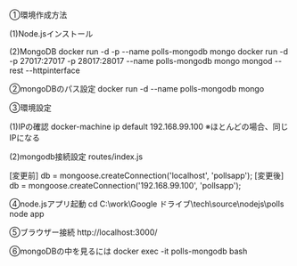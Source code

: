 ①環境作成方法

(1)Node.jsインストール

(2)MongoDB
docker run -d -p --name polls-mongodb mongo
docker run -d -p 27017:27017 -p 28017:28017 --name polls-mongodb mongo mongod --rest --httpinterface



②mongoDBのパス設定
docker run -d --name polls-mongodb mongo



③環境設定

(1)IPの確認
docker-machine ip default
192.168.99.100
	※ほとんどの場合、同じIPになる


(2)mongodb接続設定
routes/index.js

[変更前]
   db = mongoose.createConnection('localhost', 'pollsapp');
[変更後]
   db = mongoose.createConnection('192.168.99.100', 'pollsapp');



④node.jsアプリ起動
cd C:\work\Google ドライブ\tech\source\nodejs\polls
node app



⑤ブラウザー接続
http://localhost:3000/


⑥mongoDBの中を見るには
docker exec -it polls-mongodb bash
